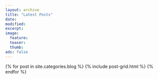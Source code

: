 ```yaml
---
layout: archive
title: "Latest Posts"
date:
modified:
excerpt:
image:
  feature:
  teaser:
  thumb:
ads: false
---
```


<div class="tiles">
{% for post in site.categories.blog %}
  {% include post-grid.html %}
{% endfor %}
</div><!-- /.tiles -->
<style>
	.project-image {
		width: 100%;
	    height: 200px;
	    overflow: hidden;
	    background-size: cover;
	    background-repeat: no-repeat;
	    background-position: 50% 50%;
	}
</style>
